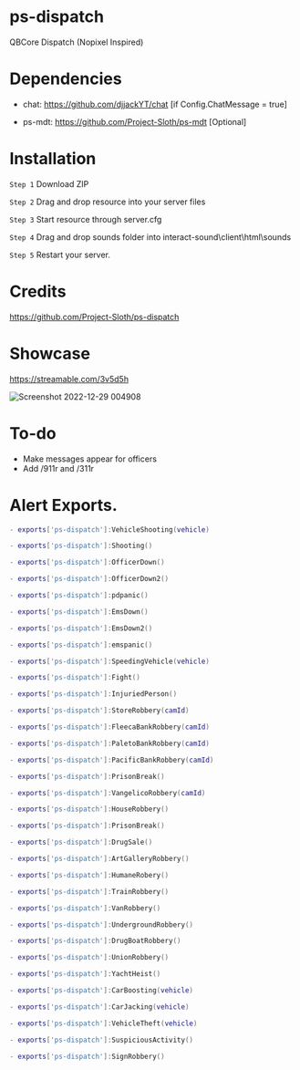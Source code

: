 # ps-dispatch
QBCore Dispatch (Nopixel Inspired) 

# Dependencies
- chat: https://github.com/djjackYT/chat [if Config.ChatMessage = true]

- ps-mdt: https://github.com/Project-Sloth/ps-mdt [Optional]

# Installation
```Step 1``` Download ZIP

```Step 2``` Drag and drop resource into your server files

```Step 3``` Start resource through server.cfg

```Step 4``` Drag and drop sounds folder into interact-sound\client\html\sounds

```Step 5``` Restart your server.

# Credits

https://github.com/Project-Sloth/ps-dispatch

# Showcase
https://streamable.com/3v5d5h

![Screenshot 2022-12-29 004908](https://user-images.githubusercontent.com/108560629/209908766-45044d7d-f651-42a7-9de4-26e339d035fe.png)

# To-do

* Make messages appear for officers
* Add /911r and /311r

# Alert Exports.

```lua
- exports['ps-dispatch']:VehicleShooting(vehicle)

- exports['ps-dispatch']:Shooting()

- exports['ps-dispatch']:OfficerDown()

- exports['ps-dispatch']:OfficerDown2()

- exports['ps-dispatch']:pdpanic()

- exports['ps-dispatch']:EmsDown()

- exports['ps-dispatch']:EmsDown2()

- exports['ps-dispatch']:emspanic()

- exports['ps-dispatch']:SpeedingVehicle(vehicle)

- exports['ps-dispatch']:Fight()

- exports['ps-dispatch']:InjuriedPerson()

- exports['ps-dispatch']:StoreRobbery(camId)

- exports['ps-dispatch']:FleecaBankRobbery(camId)

- exports['ps-dispatch']:PaletoBankRobbery(camId)

- exports['ps-dispatch']:PacificBankRobbery(camId)

- exports['ps-dispatch']:PrisonBreak()

- exports['ps-dispatch']:VangelicoRobbery(camId)

- exports['ps-dispatch']:HouseRobbery()

- exports['ps-dispatch']:PrisonBreak()

- exports['ps-dispatch']:DrugSale()

- exports['ps-dispatch']:ArtGalleryRobbery()

- exports['ps-dispatch']:HumaneRobery()

- exports['ps-dispatch']:TrainRobbery()

- exports['ps-dispatch']:VanRobbery()

- exports['ps-dispatch']:UndergroundRobbery()

- exports['ps-dispatch']:DrugBoatRobbery()

- exports['ps-dispatch']:UnionRobbery()

- exports['ps-dispatch']:YachtHeist()

- exports['ps-dispatch']:CarBoosting(vehicle)

- exports['ps-dispatch']:CarJacking(vehicle)

- exports['ps-dispatch']:VehicleTheft(vehicle)

- exports['ps-dispatch']:SuspiciousActivity()

- exports['ps-dispatch']:SignRobbery()

```
